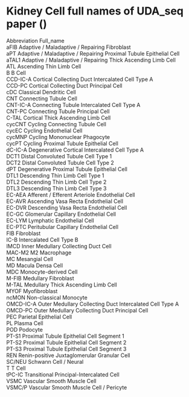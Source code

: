 # Kidney Cell full names of UDA_seq paper ()
Abbreviation	Full_name  
aFIB	Adaptive / Maladaptive / Repairing  Fibroblast  
aPT	Adaptive / Maladaptive / Repairing Proximal Tubule Epithelial Cell  
aTAL1	Adaptive / Maladaptive / Repairing Thick Ascending Limb Cell  
ATL	Ascending Thin Limb Cell  
B	B Cell  
CCD-IC-A	Cortical Collecting Duct Intercalated Cell Type A  
CCD-PC	Cortical Collecting Duct Principal Cell  
cDC	Classical Dendritic Cell  
CNT	Connecting Tubule Cell  
CNT-IC-A	Connecting Tubule Intercalated Cell Type A  
CNT-PC	Connecting Tubule Principal Cell  
C-TAL	Cortical Thick Ascending Limb Cell  
cycCNT	Cycling Connecting Tubule Cell  
cycEC	Cycling Endothelial Cell  
cycMNP	Cycling Mononuclear Phagocyte  
cycPT	Cycling Proximal Tubule Epithelial Cell  
dC-IC-A	Degenerative Cortical Intercalated Cell Type A  
DCT1	Distal Convoluted Tubule Cell Type 1  
DCT2	Distal Convoluted Tubule Cell Type 2  
dPT	Degenerative Proximal Tubule Epithelial Cell  
DTL1	Descending Thin Limb Cell Type 1  
DTL2	Descending Thin Limb Cell Type 2  
DTL3	Descending Thin Limb Cell Type 3  
EC-AEA	Afferent / Efferent Arteriole Endothelial Cell  
EC-AVR	Ascending Vasa Recta Endothelial Cell  
EC-DVR	Descending Vasa Recta Endothelial Cell  
EC-GC	Glomerular Capillary Endothelial Cell  
EC-LYM	Lymphatic Endothelial Cell  
EC-PTC	Peritubular Capillary Endothelial Cell  
FIB	Fibroblast  
IC-B	Intercalated Cell Type B  
IMCD	Inner Medullary Collecting Duct Cell  
MAC-M2	M2 Macrophage  
MC	Mesangial Cell  
MD	Macula Densa Cell  
MDC	Monocyte-derived Cell  
M-FIB	Medullary Fibroblast  
M-TAL	Medullary Thick Ascending Limb Cell  
MYOF	Myofibroblast  
ncMON	Non-classical Monocyte  
OMCD-IC-A	Outer Medullary Collecting Duct Intercalated Cell Type A  
OMCD-PC	Outer Medullary Collecting Duct Principal Cell  
PEC	Parietal Epithelial Cell  
PL	Plasma Cell  
POD	Podocyte  
PT-S1	Proximal Tubule Epithelial Cell Segment 1  
PT-S2	Proximal Tubule Epithelial Cell Segment 2  
PT-S3	Proximal Tubule Epithelial Cell Segment 3  
REN	Renin-positive Juxtaglomerular Granular Cell  
SC/NEU	Schwann Cell / Neural  
T	T Cell  
tPC-IC	Transitional Principal-Intercalated Cell  
VSMC	Vascular Smooth Muscle Cell  
VSMC/P	Vascular Smooth Muscle Cell / Pericyte  
